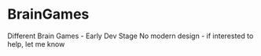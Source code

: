 # BrainGames
 Different Brain Games - Early Dev Stage
 No modern design - if interested to help, let me know
